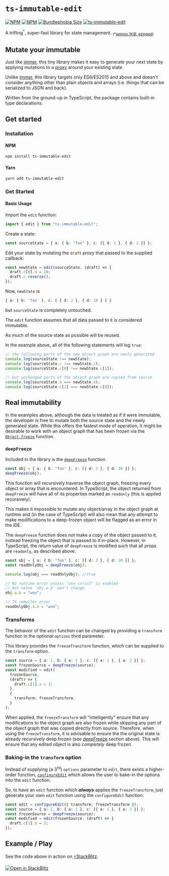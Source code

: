 # `ts-immutable-edit`

[![NPM](https://img.shields.io/npm/l/ts-immutable-edit)](https://www.npmjs.com/package/ts-immutable-edit)
[![NPM](https://img.shields.io/npm/v/ts-immutable-edit)](https://www.npmjs.com/package/ts-immutable-edit)
[![Bundlephobia Size](https://img.shields.io/bundlephobia/minzip/ts-immutable-edit.svg)](https://bundlephobia.com/package/ts-immutable-edit)
[![ts-immutable-edit](https://github.com/biggyspender/ts-immutable-edit/actions/workflows/ts-immutable-edit.yml/badge.svg?branch=master)](https://github.com/biggyspender/ts-immutable-edit/actions/workflows/ts-immutable-edit.yml)

A trifling<sup>\*</sup>, super-fast library for state management. <sub>(\*[approx 1KiB, gzipped](https://bundlephobia.com/package/ts-immutable-edit))</sub>

## Mutate your immutable

Just like [immer](https://github.com/immerjs/immer), this tiny library makes it easy to generate your next state by applying mutations to a [proxy](https://developer.mozilla.org/en-US/docs/Web/JavaScript/Reference/Global_Objects/Proxy) around your existing state.

Unlike [immer](https://github.com/immerjs/immer), this library targets only ES6/ES2015 and above and doesn't consider anything other than plain objects and arrays (i.e. things that can be serialized to JSON and back).

Written from the ground-up in TypeScript, the package contains built-in type declarations.

## Get started

### Installation

#### NPM

```sh
npm install ts-immutable-edit
```

#### Yarn

```sh
yarn add ts-immutable-edit
```

### Get Started

#### Basic Usage

Import the `edit` function:

```typescript
import { edit } from "ts-immutable-edit";
```

Create a state:

```typescript
const sourceState = { a: { b: "foo" }, c: [{ d: 1 }, { d: 2 }] };
```

Edit your state by mutating the `draft` proxy that passed to the supplied callback:

```typescript
const newState = edit(sourceState, (draft) => {
  draft.c[0].d = 10;
  draft.c.reverse();
});
```

Now, `newState` is

```typescript
{ a: { b: 'foo' }, c: [ { d: 2 }, { d: 10 } ] }
```

but `sourceState` is completely untouched.

The `edit` function assumes that all data passed to it is considered immutable.

As much of the source state as possible will be reused.

In the example above, all of the following statements will log `true`:

```typescript
// the following parts of the new object graph are newly generated
console.log(sourceState !== newState);
console.log(sourceState.c !== newState.c);
console.log(sourceState.c[0] !== newState.c[1]);

// but unchanged parts of the object graph are copied from source
console.log(sourceState.a === newState.a);
console.log(sourceState.c[1] === newState.c[0]);
```

## Real immutability

In the examples above, although the data is treated as if it were immutable, the developer is free to mutate both the source state and the newly generated state. While this offers the fastest mode of operation, it might be desirable to work with an object graph that has been frozen via the [`Object.freeze`](https://developer.mozilla.org/en-US/docs/Web/JavaScript/Reference/Global_Objects/Object/freeze) function.

### `deepFreeze`

Included in the library is the [`deepFreeze`](./src/immutable/deepFreeze.ts) function.

```typescript
const obj = { a: { b: "foo" }, c: [{ d: 2 }, { d: 10 }] };
deepFreeze(obj);
```

This function will recursively traverse the object graph, freezing every object or array that is encountered. In TypeScript, the object returned from `deepFreeze` will have all of its properties marked as `readonly` (this is applied recursively).

This makes it impossible to mutate any object/array in the object graph at runtime and (in the case of TypeScript) will also mean that any attempt to make modifications to a deep-frozen object will be flagged as an error in the IDE.

The `deepFreeze` function does _not_ make a copy of the object passed to it, instead freezing the object that is passed to it in-place. However, in TypeScript, the return value of `deepFreeze` is modified such that all props are `readonly`, as described above.

```typescript
const obj = { a: { b: "foo" }, c: [{ d: 2 }, { d: 10 }] };
const readOnlyObj = deepFreeze(obj);

console.log(obj === readOnlyObj); //true

// No runtime error unless "use strict" is enabled
// but value `obj.a.b` won't change.
obj.a.b = "woo";

// TS compiler error
readOnlyObj.a.b = "woo";
```

### Transforms

The behavior of the `edit` function can be changed by providing a `transform` function in the optional `options` third parameter.

This library provides the `freezeTransform` function, which can be supplied to the `transform` option.

```typescript
const source = { a: 1, b: { a: 1 }, c: [{ a: 1 }, { a: 2 }] };
const frozenSource = deepFreeze(source);
const modified = edit(
  frozenSource,
  (draft) => {
    draft.c[1].a = 3;
  },
  {
    transform: freezeTransform,
  }
);
```

When applied, the `freezeTransform` will "intelligently" ensure that any modifications to the object graph are also frozen while skipping any part of the object graph that was copied directly from source. Therefore, when using the `freezeTransform`, it is advisable to ensure the the original state is already recursively deep frozen (see [deepFreeze](#deepfreeze) section above). This will ensure that any edited object is also _completely_ deep frozen.

### Baking-in the `transform` option

Instead of supplying (a 3<sup>rd</sup>) `options` parameter to `edit`, there exists a higher-order function, [`configureEdit`](./src/immutable/edit/index.ts#L14) which allows the user to bake-in the options into the `edit` function.

So, to have an `edit` function which **_always_** applies the `freezeTransform`, just generate your own `edit` function using the `configureEdit` function:

```typescript
const edit = configureEdit({ transform: freezeTransform });
const source = { a: 1, b: { a: 1 }, c: [{ a: 1 }, { a: 2 }] };
const frozenSource = deepFreeze(source);
const modified = edit(frozenSource, (draft) => {
  draft.c[1].a = 3;
});
```

## Example / Play

See the code above in action on [⚡StackBlitz](https://stackblitz.com/fork/ts-immutable-edit-demo?file=src/index.ts&view=editor).

[![Open in StackBlitz](https://developer.stackblitz.com/img/open_in_stackblitz.svg)](https://stackblitz.com/fork/ts-immutable-edit-demo?file=src/index.ts&view=editor)
